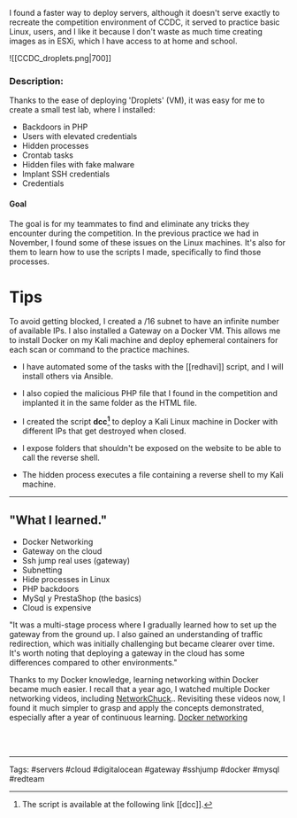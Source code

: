 

I found a faster way to deploy servers, although it doesn't serve exactly to recreate the competition environment of CCDC, it served to practice basic Linux, users, and I like it because I don't waste as much time creating images as in ESXi, which I have access to at home and school.



![[CCDC_droplets.png|700]]

### Description:

Thanks to the ease of deploying 'Droplets' (VM), it was easy for me to create a small test lab, where I installed:

- Backdoors in PHP
- Users with elevated credentials
- Hidden processes
- Crontab tasks
- Hidden files with fake malware
- Implant SSH credentials
- Credentials


#### Goal 

The goal is for my teammates to find and eliminate any tricks they encounter during the competition. In the previous practice we had in November, I found some of these issues on the Linux machines. It's also for them to learn how to use the scripts I made, specifically to find those processes.


# Tips

To avoid getting blocked, I created a /16 subnet to have an infinite number of available IPs. I also installed a Gateway on a Docker VM. This allows me to install Docker on my Kali machine and deploy ephemeral containers for each scan or command to the practice machines.


- I have automated some of the tasks with the [[redhavi]] script, and I will install others via Ansible.

- I also copied the malicious PHP file that I found in the competition and implanted it in the same folder as the HTML file.

- I created the script **dcc[^1]**  to deploy a Kali Linux machine in Docker with different IPs that get destroyed when closed. 

- I expose folders that shouldn't be exposed on the website to be able to call the reverse shell.

- The hidden process executes a file containing a reverse shell to my Kali machine.




_______
## "What I learned."

- Docker Networking 
- Gateway on the cloud 
- Ssh jump real uses (gateway)
- Subnetting 
- Hide processes in Linux
- PHP backdoors
- MySql y PrestaShop (the basics)
- Cloud is expensive 


"It was a multi-stage process where I gradually learned how to set up the gateway from the ground up. I also gained an understanding of traffic redirection, which was initially challenging but became clearer over time. It's worth noting that deploying a gateway in the cloud has some differences compared to other environments."

Thanks to my Docker knowledge, learning networking within Docker became much easier. I recall that a year ago, I watched multiple Docker networking videos, including [NetworkChuck](https://www.youtube.com/@NetworkChuck).. Revisiting these videos now, I found it much simpler to grasp and apply the concepts demonstrated, especially after a year of continuous learning. [Docker networking](https://www.youtube.com/watch?v=bKFMS5C4CG0)



<br>

<br>

___
Tags: #servers #cloud #digitalocean #gateway #sshjump #docker #mysql #redteam

[^1]:The script is available at the following link [[dcc]].

